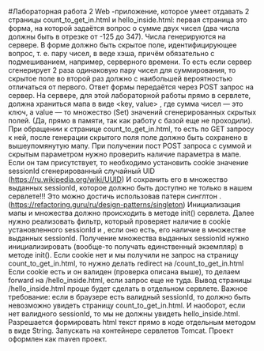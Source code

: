 #Лабораторная работа 2
Web -приложение, которое умеет отдавать 2 страницы count_to_get_in.html и
hello_inside.html: первая страница это форма, на которой задаётся вопрос о сумме двух чисел
(два числа должны быть в отрезке от -125 до 347). Числа генерируются на сервере. В форме
должно быть скрытое поле, идентифицирующее вопрос, т. е. пару чисел, в веде хэша, причём
обязательно с подмешиванием, например, серверного времени. То есть если сервер
сгенерирует 2 раза одинаковую пару чисел для суммирования, то скрытое поле во второй раз
должно с наибольшей вероятностью отличаться от первого. Ответ формы передаётся через
POST запрос на сервер.
На сервере, для этой лабораторной работы прямо в сервлете, должна храниться мапа в виде
<key, value> , где сумма чисел — это ключ, а value — то множество (Set<String>) значений
сгенерированных скрытых полей. (Да, прямо в памяти, так как работу с базой еще не
проходили).
При обращении к странице count_to_get_in.html, то есть по GET запросу к ней, после
генерации скрытого поля поле должно быть сохранено в вышеупомянутую мапу.
При получении пост POST запроса с суммой и скрытым параметром нужно проверить
наличие параметра в мапе. Если он там присутствует, то необходимо установить cookie
значение sessionId сгенерированный случайный UID (https://ru.wikipedia.org/wiki/UUID)
И сохранить его в множество выданных sessionId, которое должно быть доступно не только в
нашем сервлете!!! Это можно достичь использовав патерн синглтон .
(https://refactoring.guru/ru/design-patterns/singleton)
Инициализация мапы и множества должно происходить в методе init() сервлета.
Далее нужно реализовать фильтр, который проверяет наличие в cookie установленного
sessionId и , если оно есть, его наличие в множестве выданных sessionId. Получение
множества выданных sessionId нужно инициализировать (вообще-то получать единственный
экземпляр) в методе init().
Если cookie нет и мы получили не запрос на страницу count_to_get_in.html, то нужно делать
redirect на /count_to_get_in.html
Если cookie есть и он валиден (проверка описана выше), то делаем forward на
/hello_inside.html, если запрос еще не туда.
Вывод страницы /hello_inside.html проще будет сделать в отдельном сервлете.
Важное требование: если в браузере есть валидный sessionId, то должно быть невозможно
увидеть страницу count_to_get_in.html. И наоборот, если нет валидного sessionId, то мы не
должны увидеть hello_inside.html.
Разрешается формировать html текст прямо в коде отдельным методом в виде String.
Запускать на контейнере сервлетов Tomcat.
Проект оформлен как maven проект.
